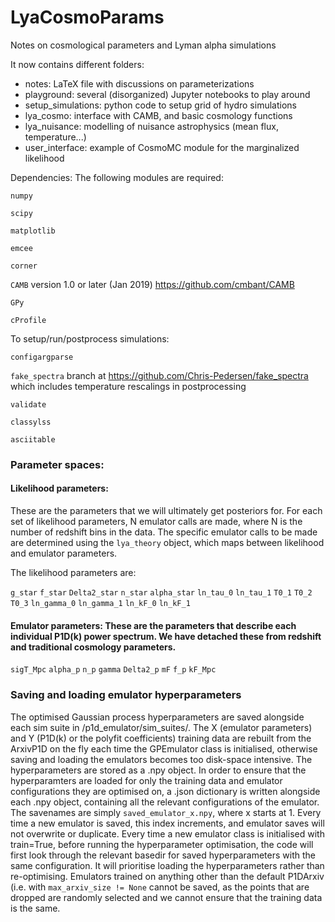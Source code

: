 # LyaCosmoParams
Notes on cosmological parameters and Lyman alpha simulations

It now contains different folders:
 - notes: LaTeX file with discussions on parameterizations
 - playground: several (disorganized) Jupyter notebooks to play around
 - setup_simulations: python code to setup grid of hydro simulations
 - lya_cosmo: interface with CAMB, and basic cosmology functions
 - lya_nuisance: modelling of nuisance astrophysics (mean flux, temperature...)
 - user_interface: example of CosmoMC module for the marginalized likelihood

Dependencies:
The following modules are required:

`numpy`

`scipy`

`matplotlib`

`emcee`

`corner`

`CAMB` version 1.0 or later (Jan 2019) https://github.com/cmbant/CAMB

`GPy`

`cProfile`

To setup/run/postprocess simulations:

`configargparse`

`fake_spectra` branch at https://github.com/Chris-Pedersen/fake_spectra which includes temperature rescalings in postprocessing

`validate`

`classylss`

`asciitable`


### Parameter spaces:

#### Likelihood parameters:
These are the parameters that we will ultimately get posteriors for. For each set of likelihood parameters, N emulator calls are made, where N is the number of redshift bins in the data. The specific emulator calls to be made are determined using the `lya_theory` object, which maps between likelihood and emulator parameters.

The likelihood parameters are:

`g_star`
`f_star`
`Delta2_star`
`n_star`
`alpha_star`
`ln_tau_0`
`ln_tau_1`
`T0_1`
`T0_2`
`T0_3`
`ln_gamma_0`
`ln_gamma_1`
`ln_kF_0`
`ln_kF_1`

#### Emulator parameters: These are the parameters that describe each individual P1D(k) power spectrum. We have detached these from redshift and traditional cosmology parameters.

`sigT_Mpc`
`alpha_p`
`n_p`
`gamma`
`Delta2_p`
`mF`
`f_p`
`kF_Mpc`

### Saving and loading emulator hyperparameters
The optimised Gaussian process hyperparameters are saved alongside each sim suite in /p1d_emulator/sim_suites/.
The X (emulator parameters) and Y (P1D(k) or the polyfit coefficients) training data are rebuilt from the
ArxivP1D on the fly each time the GPEmulator class is initialised, otherwise saving and loading the emulators
becomes too disk-space intensive. The hyperparameters are stored as a .npy object.
In order to ensure that the hyperparamters are loaded for only the training
data and emulator configurations they are optimised on, a .json dictionary is written alongside each .npy
object, containing all the relevant configurations of the emulator. The savenames are simply
`saved_emulator_x.npy`, where x starts at 1. Every time a new emulator is saved, this index increments, and emulator saves
will not overwrite or duplicate.
Every time a new emulator class is initialised with train=True, before running the hyperparameter optimisation, the
code will first look through the relevant basedir for saved hyperparameters with the same configuration. It will prioritise
loading the hyperparameters rather than re-optimising. Emulators trained on anything other than the default P1DArxiv (i.e. with
`max_arxiv_size != None` cannot be saved, as the points that are dropped are randomly selected and we cannot ensure that
the training data is the same.
